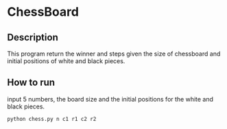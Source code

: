 # ChessBoard
## Description
This program return the winner and steps given the size of chessboard and initial positions of white and black pieces.
## How to run
input 5 numbers, the board size and the initial positions for the white and black pieces.

```shell
python chess.py n c1 r1 c2 r2
```